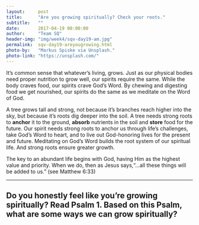 ```yaml
---
layout:     post
title:      "Are you growing spiritually? Check your roots."
subtitle:   ""
date:       2017-04-19 00:00:00
author:     "Team SQ"
header-img: "img/week4/sqv-day19-am.jpg"
permalink:  sqv-day19-areyougrowing.html
photo-by:   "Markus Spiske via Unsplash."
photo-link: "https://unsplash.com/"
---
```


<p>It’s common sense that whatever’s living, grows. Just as our physical bodies need proper nutrition to grow well, our spirits require the same. While the body craves food, our spirits crave God’s Word. By chewing and digesting food we get nourished, our spirits do the same as we meditate on the Word of God.</p>

<p>A tree grows tall and strong, not because it’s branches reach higher into the sky, but because it’s roots dig deeper into the soil. A tree needs strong roots to <strong>anchor</strong> it to the ground, <strong>absorb</strong> nutrients in the soil and <strong>store</strong> food for the future. Our spirit needs strong roots to anchor us through life’s challenges, take God’s Word to heart, and to live out God-honoring lives for the present and future. Meditating on God’s Word builds the root system of our spiritual life. And strong roots ensure greater growth.</p>

<p>The key to an abundant life begins with God, having Him as the highest value and priority. When we do, then as Jesus says,“…all these things will be added to us.” (see Matthew 6:33)</p>

<hr>

<h2 class="section-heading">Do you honestly feel like you’re growing spiritually? Read Psalm 1. Based on this Psalm, what are some ways we can grow spiritually?</h2>